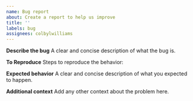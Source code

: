 ```yaml
---
name: Bug report
about: Create a report to help us improve
title: ''
labels: bug
assignees: colbylwilliams
---
```


**Describe the bug**
A clear and concise description of what the bug is.

**To Reproduce**
Steps to reproduce the behavior:

**Expected behavior**
A clear and concise description of what you expected to happen.

**Additional context**
Add any other context about the problem here.
